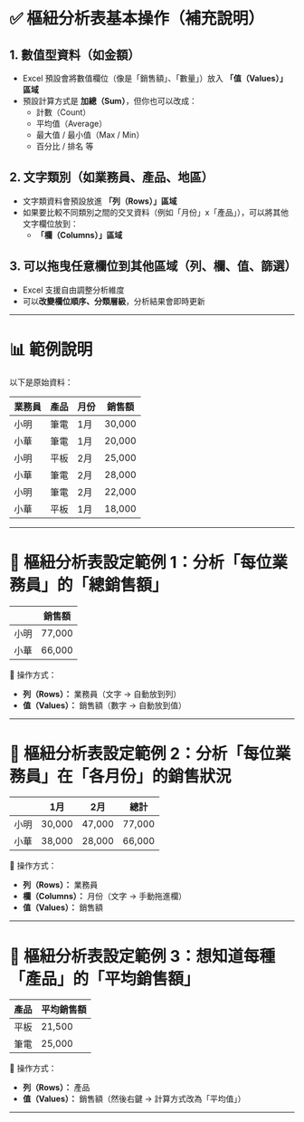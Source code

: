 # ✅ 樞紐分析表基本操作（補充說明）

## 1. 數值型資料（如金額）
- Excel 預設會將數值欄位（像是「銷售額」、「數量」）放入 **「值（Values）」區域**
- 預設計算方式是 **加總（Sum）**，但你也可以改成：
  - 計數（Count）
  - 平均值（Average）
  - 最大值 / 最小值（Max / Min）
  - 百分比 / 排名 等

## 2. 文字類別（如業務員、產品、地區）
- 文字類資料會預設放進 **「列（Rows）」區域**
- 如果要比較不同類別之間的交叉資料（例如「月份」x「產品」），可以將其他文字欄位放到：
  - **「欄（Columns）」區域**

## 3. 可以拖曳任意欄位到其他區域（列、欄、值、篩選）
- Excel 支援自由調整分析維度
- 可以**改變欄位順序、分類層級**，分析結果會即時更新

---

# 📊 範例說明

以下是原始資料：

| 業務員 | 產品 | 月份 | 銷售額 |
|--------|------|------|--------|
| 小明   | 筆電 | 1月  | 30,000 |
| 小華   | 筆電 | 1月  | 20,000 |
| 小明   | 平板 | 2月  | 25,000 |
| 小華   | 筆電 | 2月  | 28,000 |
| 小明   | 筆電 | 2月  | 22,000 |
| 小華   | 平板 | 1月  | 18,000 |

---

# 🎯 樞紐分析表設定範例 1：分析「每位業務員」的「總銷售額」

|        | 銷售額 |
|--------|--------|
| 小明   | 77,000 |
| 小華   | 66,000 |

📌 操作方式：
- **列（Rows）：** 業務員（文字 → 自動放到列）
- **值（Values）：** 銷售額（數字 → 自動放到值）

---

# 🎯 樞紐分析表設定範例 2：分析「每位業務員」在「各月份」的銷售狀況

|        | 1月   | 2月   | 總計   |
|--------|-------|-------|--------|
| 小明   | 30,000 | 47,000 | 77,000 |
| 小華   | 38,000 | 28,000 | 66,000 |

📌 操作方式：
- **列（Rows）：** 業務員
- **欄（Columns）：** 月份（文字 → 手動拖進欄）
- **值（Values）：** 銷售額

---

# 🎯 樞紐分析表設定範例 3：想知道每種「產品」的「平均銷售額」

| 產品 | 平均銷售額 |
|------|------------|
| 平板 | 21,500     |
| 筆電 | 25,000     |

📌 操作方式：
- **列（Rows）：** 產品
- **值（Values）：** 銷售額（然後右鍵 → 計算方式改為「平均值」）

---